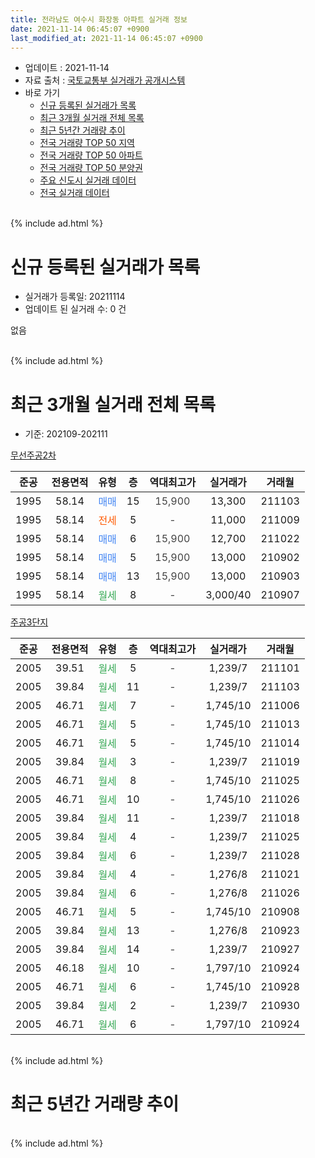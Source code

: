 ```yaml
---
title: 전라남도 여수시 화장동 아파트 실거래 정보
date: 2021-11-14 06:45:07 +0900
last_modified_at: 2021-11-14 06:45:07 +0900
---
```


* 업데이트 : 2021-11-14
* 자료 출처 : [국토교통부 실거래가 공개시스템](http://rt.molit.go.kr)
* 바로 가기
    * [신규 등록된 실거래가 목록](#신규-등록된-실거래가-목록)
    * [최근 3개월 실거래 전체 목록](#최근-3개월-실거래-전체-목록)
    * [최근 5년간 거래량 추이](#최근-5년간-거래량-추이)
    * [전국 거래량 TOP 50 지역](https://inasie.github.io/apt-trade-info/최근-3개월-전국에서-가장-거래가-많이-발생한-지역)
    * [전국 거래량 TOP 50 아파트](https://inasie.github.io/apt-trade-info/최근-3개월-전국에서-가장-거래가-많이-발생한-아파트)
    * [전국 거래량 TOP 50 분양권](https://inasie.github.io/apt-trade-info/최근-3개월-전국에서-가장-거래가-많이-발생한-분양권)
    * [주요 신도시 실거래 데이터](https://inasie.github.io/apt-trade-info/주요-신도시)
    * [전국 실거래 데이터](https://inasie.github.io/apt-trade-info/전국)
<br>
{% include ad.html %}
<br>

# 신규 등록된 실거래가 목록
* 실거래가 등록일: 20211114
* 업데이트 된 실거래 수: 0 건

없음

<br>
{% include ad.html %}
<br>

# 최근 3개월 실거래 전체 목록
* 기준: 202109-202111


[무선주공2차](https://search.naver.com/search.naver?query=%EC%A0%84%EB%9D%BC%EB%82%A8%EB%8F%84+%EC%97%AC%EC%88%98%EC%8B%9C+%ED%99%94%EC%9E%A5%EB%8F%99+%EB%AC%B4%EC%84%A0%EC%A3%BC%EA%B3%B52%EC%B0%A8)

|준공|전용면적|유형|층|역대최고가|실거래가|거래월|
|:---:|:---:|:---:|:---:|:---:|:---:|:---:|
|1995|58.14|<span style="color:#4285f3">매매</span>|15|<span style="color:#444444">15,900</span>|13,300|211103|
|1995|58.14|<span style="color:#ff5a00">전세</span>|5|<span style="color:#444444">-</span>|11,000|211009|
|1995|58.14|<span style="color:#4285f3">매매</span>|6|<span style="color:#444444">15,900</span>|12,700|211022|
|1995|58.14|<span style="color:#4285f3">매매</span>|5|<span style="color:#444444">15,900</span>|13,000|210902|
|1995|58.14|<span style="color:#4285f3">매매</span>|13|<span style="color:#444444">15,900</span>|13,000|210903|
|1995|58.14|<span style="color:#34a853">월세</span>|8|<span style="color:#444444">-</span>|3,000/40|210907|

[주공3단지](https://search.naver.com/search.naver?query=%EC%A0%84%EB%9D%BC%EB%82%A8%EB%8F%84+%EC%97%AC%EC%88%98%EC%8B%9C+%ED%99%94%EC%9E%A5%EB%8F%99+%EC%A3%BC%EA%B3%B53%EB%8B%A8%EC%A7%80)

|준공|전용면적|유형|층|역대최고가|실거래가|거래월|
|:---:|:---:|:---:|:---:|:---:|:---:|:---:|
|2005|39.51|<span style="color:#34a853">월세</span>|5|<span style="color:#444444">-</span>|1,239/7|211101|
|2005|39.84|<span style="color:#34a853">월세</span>|11|<span style="color:#444444">-</span>|1,239/7|211103|
|2005|46.71|<span style="color:#34a853">월세</span>|7|<span style="color:#444444">-</span>|1,745/10|211006|
|2005|46.71|<span style="color:#34a853">월세</span>|5|<span style="color:#444444">-</span>|1,745/10|211013|
|2005|46.71|<span style="color:#34a853">월세</span>|5|<span style="color:#444444">-</span>|1,745/10|211014|
|2005|39.84|<span style="color:#34a853">월세</span>|3|<span style="color:#444444">-</span>|1,239/7|211019|
|2005|46.71|<span style="color:#34a853">월세</span>|8|<span style="color:#444444">-</span>|1,745/10|211025|
|2005|46.71|<span style="color:#34a853">월세</span>|10|<span style="color:#444444">-</span>|1,745/10|211026|
|2005|39.84|<span style="color:#34a853">월세</span>|11|<span style="color:#444444">-</span>|1,239/7|211018|
|2005|39.84|<span style="color:#34a853">월세</span>|4|<span style="color:#444444">-</span>|1,239/7|211025|
|2005|39.84|<span style="color:#34a853">월세</span>|6|<span style="color:#444444">-</span>|1,239/7|211028|
|2005|39.84|<span style="color:#34a853">월세</span>|4|<span style="color:#444444">-</span>|1,276/8|211021|
|2005|39.84|<span style="color:#34a853">월세</span>|6|<span style="color:#444444">-</span>|1,276/8|211026|
|2005|46.71|<span style="color:#34a853">월세</span>|5|<span style="color:#444444">-</span>|1,745/10|210908|
|2005|39.84|<span style="color:#34a853">월세</span>|13|<span style="color:#444444">-</span>|1,276/8|210923|
|2005|39.84|<span style="color:#34a853">월세</span>|14|<span style="color:#444444">-</span>|1,239/7|210927|
|2005|46.18|<span style="color:#34a853">월세</span>|10|<span style="color:#444444">-</span>|1,797/10|210924|
|2005|46.71|<span style="color:#34a853">월세</span>|6|<span style="color:#444444">-</span>|1,745/10|210928|
|2005|39.84|<span style="color:#34a853">월세</span>|2|<span style="color:#444444">-</span>|1,239/7|210930|
|2005|46.71|<span style="color:#34a853">월세</span>|6|<span style="color:#444444">-</span>|1,797/10|210924|


<br>
{% include ad.html %}
<br>

# 최근 5년간 거래량 추이


<div style="width:100%;">
    <canvas id="deal_progress" height="200"></canvas>
</div>

<script>
new Chart(document.getElementById("deal_progress"), {
    type: 'line',
    data: {
        labels: ['201611','201612','201701','201702','201703','201704','201705','201706','201707','201708','201709','201710','201711','201712','201801','201802','201803','201804','201805','201806','201807','201808','201809','201810','201811','201812','201901','201902','201903','201904','201905','201906','201907','201908','201909','201910','201911','201912','202001','202002','202003','202004','202005','202006','202007','202008','202009','202010','202011','202012','202101','202102','202103','202104','202105','202106','202107','202108','202109','202110','202111'],
        datasets: [{
            label: '매매',
            pointRadius: 1,
            data: [2, 1, 2, 6, 8, 1, 6, 12, 4, 4, 5, 4, 3, 0, 3, 3, 5, 4, 4, 3, 3, 6, 3, 3, 4, 3, 5, 2, 5, 4, 6, 5, 4, 3, 4, 1, 1, 5, 3, 6, 4, 2, 7, 1, 8, 4, 7, 5, 5, 5, 2, 2, 3, 8, 2, 1, 4, 2, 2, 1, 1],
            borderColor: "rgba(255, 201, 14, 1)",
            backgroundColor: "rgba(255, 201, 14, 0.5)",
            fill: false,
            lineTension: 0
        },{
            label: '전월세',
            pointRadius: 1,
            data: [5, 3, 7, 12, 4, 3, 42, 15, 15, 26, 13, 10, 11, 6, 7, 9, 8, 8, 15, 9, 11, 10, 13, 7, 6, 7, 7, 9, 2, 5, 47, 9, 12, 46, 11, 15, 6, 19, 4, 9, 0, 7, 7, 6, 7, 9, 8, 7, 5, 3, 8, 9, 6, 10, 62, 6, 9, 35, 8, 12, 2],
            borderColor: "rgba(0, 141, 185, 1)",
            backgroundColor: "rgba(0, 141, 185, 0.5)",
            fill: false,
            lineTension: 0
        }
        ]
    },
    options: {
        responsive: true,
        title: {
            display: false
        },
        tooltips: {
            mode: 'index',
            intersect: false
        },
        hover: {
            mode: 'nearest',
            intersect: true
        },
        scales: {
            xAxes: [{
                display: true,
                scaleLabel: {
                    display: true,
                    labelString: '년/월'
                }
            }],
            yAxes: [{
                display: true,
                ticks: {
                    suggestedMin: 0,
                },
                scaleLabel: {
                    display: true,
                    labelString: '실거래 수'
                }
            }]
        }
    }
});

</script>


<br>
{% include ad.html %}
<br>

